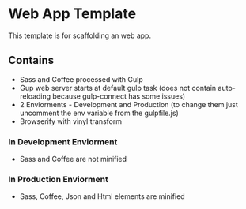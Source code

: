 # Web App Template

This template is for scaffolding an web app.

## Contains

- Sass and Coffee processed with Gulp
- Gup web server starts at default gulp task (does not contain auto-reloading because gulp-connect has some issues)
- 2 Enviorments - Development and Production (to change them just uncomment the env variable from the gulpfile.js)
- Browserify with vinyl transform

### In Development Enviorment
- Sass and Coffee are not minified

### In Production Enviorment
- Sass, Coffee, Json and Html elements are minified
